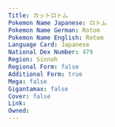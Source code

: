 ```yaml
---
﻿Title: カットロトム
Pokemon Name Japanese: ロトム
Pokemon Name German: Rotom
Pokemon Name English: Rotom
Language Card: Japanese
National Dex Number: 479
Region: Sinnoh
Regional Form: false
Additional Form: true
Mega: false
Gigantamax: false
Cover: false
Link: 
Owned: 
---
```


